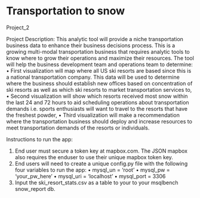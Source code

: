 # Transportation to snow
Project_2

Project Description:
This analytic tool will provide a niche transportation business data to enhance their business decisions process. 
This is a growing multi-modal transportation business that requires analytic tools to know where to grow their operations and maximize their resources. The tool will help the business development team and operations team to determine:
        •    First visualization will map where all US ski resorts are based since this is a national transportation company. This data will be used to determine where the business should establish new offices based on concentration of ski resorts as well as which ski resorts to market transportation services to,
        •    Second visualization will show which resorts received most snow within the last 24 and 72 hours to aid scheduling operations about transportation demands i.e.  sports enthusiasts will want to travel to the resorts that have the freshest powder,
        •    Third visualization will make a recommendation where the transportation business should deploy and increase resources to meet transportation demands of the resorts or individuals.

Instructions to run the app:
1.    End user must secure a token key at mapbox.com. The JSON mapbox also requires the enduser to use their unique mapbox token key.
2.    End users will need to create a unique config.py file with the following four variables to run the app:
        •    mysql_un = ‘root’
        •    mysql_pw = ‘your_pw_here’
        •    mysql_uri = ‘localhost’
        •    mysql_port = 3306
3. Input the ski_resort_stats.csv as a table to your to your msqlbench snow_report db. 
